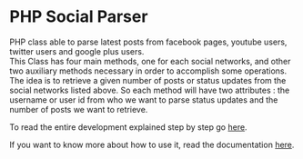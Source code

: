 PHP Social Parser
=============

PHP class able to parse latest posts from facebook pages, youtube users, twitter users and google plus users.  
This Class has four main methods, one for each social networks, and other two auxiliary methods necessary in order to accomplish some operations.
The idea is to retrieve a given number of posts or status updates from the social networks listed above. So each method will have two attributes : the username or user id from who we want to parse status updates and the number of posts we want to retrieve.  

To read the entire development explained step by step go [here](http://c0desn1p.com/retrieve-latest-posts-from-social-networks-with-php/).

If you want to know more about how to use it, read the documentation [here](http://andreamorone.github.io/social-parser/).

